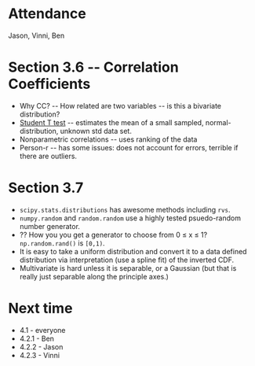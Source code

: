 # Attendance

Jason, Vinni, Ben

# Section 3.6 -- Correlation Coefficients

* Why CC? -- How related are two variables -- is this a bivariate distribution?
* [Student T test](https://en.wikipedia.org/wiki/Student%27s_t-test) -- estimates the mean of a small sampled, normal-distribution, unknown std data set.
* Nonparametric correlations -- uses ranking of the data
* Person-r -- has some issues: does not account for errors, terrible if there are outliers.

# Section 3.7

* `scipy.stats.distributions` has awesome methods including `rvs`. 
* `numpy.random` and `random.random` use a highly tested psuedo-random number generator.
* ?? How you you get a generator to choose from 0 ≤ x ≤ 1? `np.random.rand()` is `[0,1)`.
* It is easy to take a uniform distribution and convert it to a data defined distribution via interpretation (use a spline fit) of the inverted CDF.
* Multivariate is hard unless it is separable, or a Gaussian (but that is really just separable along the principle axes.)

# Next time

* 4.1 - everyone
* 4.2.1 - Ben
* 4.2.2 - Jason
* 4.2.3 - Vinni